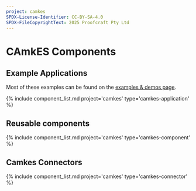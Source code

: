 ```yaml
---
project: camkes
SPDX-License-Identifier: CC-BY-SA-4.0
SPDX-FileCopyrightText: 2025 Proofcraft Pty Ltd
---
```



# CAmkES Components

## Example Applications

Most of these examples can be found on the [examples & demos
page](/examples.html).

{% include component_list.md project='camkes' type='camkes-application' %}

## Reusable components

{% include component_list.md project='camkes' type='camkes-component' %}


## Camkes Connectors

{% include component_list.md project='camkes' type='camkes-connector' %}

